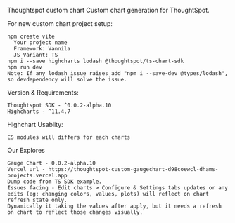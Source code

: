 Thoughtspot custom chart
Custom chart generation for ThoughtSpot. 

For new custom chart project setup:

    npm create vite
      Your project name
      Framework: Vannila  
      JS Variant: TS
    npm i --save highcharts lodash @thoughtspot/ts-chart-sdk
    npm run dev 
    Note: If any lodash issue raises add "npm i --save-dev @types/lodash", so devdependency will solve the issue.

Version & Requirements:

    Thoughtspot SDK - ^0.0.2-alpha.10
    Highcharts - ^11.4.7

Highchart Usablity:

    ES modules will differs for each charts 

Our Explores

    Gauge Chart - 0.0.2-alpha.10
    Vercel url - https://thoughtspot-custom-gaugechart-d98coewcl-dhams-projects.vercel.app
    Dump code from TS SDK example.
    Issues facing - Edit charts > Configure & Settings tabs updates or any edits (eg: changing colors, values, plots) will reflect on chart refresh state only.
    Dynamically it taking the values after apply, but it needs a refresh on chart to reflect those changes visually. 
